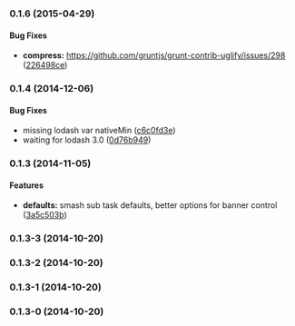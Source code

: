 <a name="0.1.6"></a>
### 0.1.6 (2015-04-29)


#### Bug Fixes

* **compress:** https://github.com/gruntjs/grunt-contrib-uglify/issues/298 ([226498ce](http://github.com/andrezero/grunt-jsglue/commit/226498ce428e38b13e80c5a930095734d1124bdd))


<a name="0.1.4"></a>
### 0.1.4 (2014-12-06)


#### Bug Fixes

* missing lodash var nativeMin ([c6c0fd3e](http://github.com/andrezero/grunt-jsglue/commit/c6c0fd3e0b0b4a565b0db45c3f526fdb662a75f1))
* waiting for lodash 3.0 ([0d76b949](http://github.com/andrezero/grunt-jsglue/commit/0d76b949e101b11b3a547f946428228daaa58033))


<a name="0.1.3"></a>
### 0.1.3 (2014-11-05)


#### Features

* **defaults:** smash sub task defaults, better options for banner control ([3a5c503b](http://github.com/andrezero/grunt-jsglue/commit/3a5c503b5c2491b64252c57bb0bed84af02cab10))


<a name="0.1.3-3"></a>
### 0.1.3-3 (2014-10-20)


<a name="0.1.3-2"></a>
### 0.1.3-2 (2014-10-20)


<a name="0.1.3-1"></a>
### 0.1.3-1 (2014-10-20)


<a name="0.1.3-0"></a>
### 0.1.3-0 (2014-10-20)

